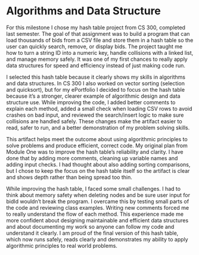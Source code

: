# Algorithms and Data Structure

For this milestone I chose my hash table project from CS 300, completed last semester. The goal of that assignment was to build a program that can load thousands of bids from a CSV file and store them in a hash table so the user can quickly search, remove, or display bids. The project taught me how to turn a string ID into a numeric key, handle collisions with a linked list, and manage memory safely. It was one of my first chances to really apply data structures for speed and efficiency instead of just making code run.

I selected this hash table because it clearly shows my skills in algorithms and data structures. In CS 300 I also worked on vector sorting (selection and quicksort), but for my ePortfolio I decided to focus on the hash table because it’s a stronger, clearer example of algorithmic design and data structure use. While improving the code, I added better comments to explain each method, added a small check when loading CSV rows to avoid crashes on bad input, and reviewed the search/insert logic to make sure collisions are handled safely. These changes make the artifact easier to read, safer to run, and a better demonstration of my problem solving skills.

This artifact helps meet the outcome about using algorithmic principles to solve problems and produce efficient, correct code. My original plan from Module One was to improve the hash table’s reliability and clarity. I have done that by adding more comments, cleaning up variable names and adding input checks. I had thought about also adding sorting comparisons, but I chose to keep the focus on the hash table itself so the artifact is clear and shows depth rather than being spread too thin.

While improving the hash table, I faced some small challenges. I had to think about memory safety when deleting nodes and be sure user input for bidId wouldn’t break the program. I overcame this by testing small parts of the code and reviewing class examples. Writing new comments forced me to really understand the flow of each method. This experience made me more confident about designing maintainable and efficient data structures and about documenting my work so anyone can follow my code and understand it clearly. I am proud of the final version of this hash table, which now runs safely, reads clearly and demonstrates my ability to apply algorithmic principles to real world problems.


